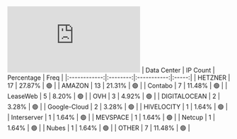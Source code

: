 ![Diagramm](https://github.com/obajay/StateSync-snapshots/blob/main/Projects/Oraichain/1/README.md)
| Data Center | IP Count | Percentage | Freq |
|:------------:|:--------:|:-----------:|:-----:|
| HETZNER | 17 | 27.87% | 🟢 |
| AMAZON | 13 | 21.31% | 🟢 |
| Contabo | 7 | 11.48% | 🟢 |
| LeaseWeb | 5 | 8.20% | 🟢 |
| OVH | 3 | 4.92% | 🟢 |
| DIGITALOCEAN | 2 | 3.28% | 🟢 |
| Google-Cloud | 2 | 3.28% | 🟢 |
| HIVELOCITY | 1 | 1.64% | 🟢 |
| Interserver | 1 | 1.64% | 🟢 |
| MEVSPACE | 1 | 1.64% | 🟢 |
| Netcup | 1 | 1.64% | 🟢 |
| Nubes | 1 | 1.64% | 🟢 |
| OTHER | 7 | 11.48% | 🟢 |